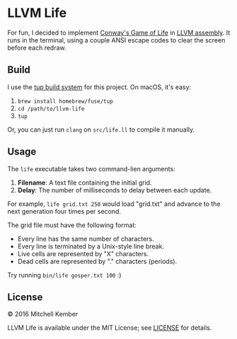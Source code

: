 # LLVM Life

For fun, I decided to implement [Conway's Game of Life][1] in [LLVM assembly][2]. It runs in the terminal, using a couple ANSI escape codes to clear the screen before each redraw.

[1]: https://en.wikipedia.org/wiki/Conway's_Game_of_Life
[2]: http://llvm.org/docs/LangRef.html

## Build

I use the [tup build system][1] for this project. On macOS, it's easy:

1. `brew install homebrew/fuse/tup`
2. `cd /path/to/llvm-life`
3. `tup`

Or, you can just run `clang` on `src/life.ll` to compile it manually.

[1]: http://gittup.org/tup/

## Usage

The `life` executable takes two command-lien arguments:

1. **Filename**: A text file containing the initial grid.
2. **Delay**: The number of milliseconds to delay between each update.

For example, `life grid.txt 250` would load "grid.txt" and advance to the next generation four times per second.

The grid file must have the following format:

- Every line has the same number of characters.
- Every line is terminated by a Unix-style line break.
- Live cells are represented by "X" characters.
- Dead cells are represented by "." characters (periods).

Try running `bin/life gosper.txt 100` :)

## License

© 2016 Mitchell Kember

LLVM Life is available under the MIT License; see [LICENSE](LICENSE.md) for details.
